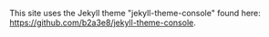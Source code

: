 This site uses the Jekyll theme "jekyll-theme-console" found here: https://github.com/b2a3e8/jekyll-theme-console.

